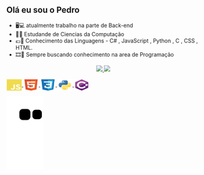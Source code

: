 ## Olá eu sou o Pedro 
- 🖥💻 atualmente trabalho na parte de Back-end
- 📕📗 Estudande de Ciencias da Computação 
- 💷📃 Conhecimento das Linguagens  - C# , JavaScript , Python  , C , CSS , HTML.
- 🎞🏮 Sempre buscando conhecimento na area de Programação
<div align="center">
  <a href="https://github.com/Pedr021">
  <img height="180em" src="https://github-readme-stats.vercel.app/api?username=Pedr021&show_icons=true&theme=tokyonight&include_all_commits=true&count_private=true"/>
  <img height="180em" src="https://github-readme-stats.vercel.app/api/top-langs/?username=Pedr021&layout=compact&langs_count=7&theme=tokyonight"/>
</div>
  <div style="display: inline_block"><br>
  <img align="center" alt="Pedro-Js" height="30" width="40" src="https://raw.githubusercontent.com/devicons/devicon/master/icons/javascript/javascript-plain.svg">
  <img align="center" alt="Pedro-HTML" height="30" width="40" src="https://raw.githubusercontent.com/devicons/devicon/master/icons/html5/html5-original.svg">
  <img align="center" alt="Pedro-CSS" height="30" width="40" src="https://raw.githubusercontent.com/devicons/devicon/master/icons/css3/css3-original.svg">
  <img align="center" alt="Pedro-Python" height="30" width="40" src="https://raw.githubusercontent.com/devicons/devicon/master/icons/python/python-original.svg">
  <img align="center" alt="Pedro-Csharp" height="30" width="40" src="https://raw.githubusercontent.com/devicons/devicon/master/icons/csharp/csharp-original.svg">
</div>
  

 
  ![Snake animation](https://github.com/rafaballerini/rafaballerini/blob/output/github-contribution-grid-snake.svg)
 
</div>
